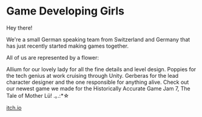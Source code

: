 # Game Developing Girls
Hey there! 

We're a small German speaking team from Switzerland and Germany that has just recently started making games together. 

All of us are represented by a flower: 

Allium for our lovely lady for all the fine details and level design.
Poppies for the tech genius at work cruising through Unity.
Gerberas for the lead character designer and the one responsible for anything alive. 
Check out our newest game we made for the Historically Accurate Game Jam 7, The Tale of Mother Lü!  .｡.:*☆

[itch.io](https://flowerfluffgirls.itch.io/the-tale-of-mother-lu)
